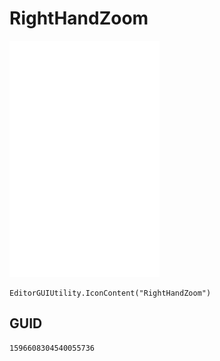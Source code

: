 # RightHandZoom
![](/img/RightHandZoom.png)

``` CSharp
EditorGUIUtility.IconContent("RightHandZoom")
```
## GUID
```
1596608304540055736
```
